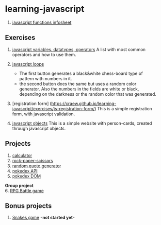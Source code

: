 # learning-javascript

1. [javascript functions infosheet](https://craew.github.io/learning-javascript/js-functions-infosheet/)

## Exercises

1. [javascript variables, datatypes, operators](https://craew.github.io/learning-javascript/exercises/js-var-datatypes-operators/)
    A list with most common operators and how to use them.

2. [javascript loops](https://craew.github.io/learning-javascript/exercises/js-loops/)
    * The first button generates a black&white chess-board type of pattern with numbers in it.
    * the second button does the same but uses a random color generator. Also the numbers in the fields are white or black, depending on the darkness or the random color that was generated.
    
3. [registration form] (https://craew.github.io/learning-javascript/exercises/js-registration-form/) 
    This is a simple registration form, with javascript validation.
    
4. [javascript objects](https://craew.github.io/learning-javascript/exercises/js-objects/)
    This is a simple website with person-cards, created through javascript objects.
    
## Projects

1. [calculator](https://craew.github.io/learning-javascript/projects/js-calculator/)
2. [rock-paper-scissors](https://craew.github.io/learning-javascript/projects/rock-paper-scissors/)
3. [random quote generator](https://craew.github.io/learning-javascript/projects/Random-Quote-Generator/)
4. [pokedex API](https://craew.github.io/learning-javascript/projects/js-pokedex-API/)
5. [pokedex DOM](https://craew.github.io/learning-javascript/projects/js-pokedex-DOM/)

**Group project** <br>
6. [RPG Battle game](https://craew.github.io/learning-javascript/projects/rpg-battle-game/)


## Bonus projects

1. [Snakes game](https://craew.github.io/learning-javascript/BONUS-snakes/) **-not started yet-**
